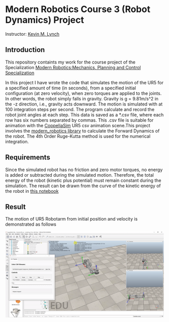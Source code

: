 # Modern Robotics Course 3 (Robot Dynamics) Project

Instructor: [Kevin M. Lynch](https://robotics.northwestern.edu/people/profiles/faculty/lynch-kevin.html)

## Introduction

This repository containts my work for the course project of the Specialization [Modern Robotics:Mechanics, Planning and Control Specialization](https://www.coursera.org/specializations/modernrobotics)

In this project I have wrote the code that simulates the motion of the UR5 for a specified amount of time (in seconds), from a specified initial configuration (at zero velocity), when zero torques are applied to the joints. In other words, the robot simply falls in gravity. Gravity is g = 9.81m/s^2 in the -z direction, i.e., gravity acts downward. The motion is simulated with at 100 integration steps per second. The program calculate and record the robot joint angles at each step. This data is saved as a *.csv file, where each row has six numbers separated by commas. This .csv file is suitable for animation with the [CoppeliaSim](https://www.coppeliarobotics.com/) UR5 csv animation scene.This project involves the [modern_robotics library](https://github.com/NxRLab/ModernRobotics) to calculate the Forward Dynamics of the robot. The 4th Order Ruge-Kutta method is used for the numerical integration.
 

## Requirements

Since the simulated robot has no friction and zero motor torques, no energy is added or subtracted during the simulated motion. Therefore, the total energy of the robot (kinetic plus potential) must remain constant during the simulation. The result can be drawn from the curve of the kinetic energy of the robot in [this notebook](https://github.com/RuoyuLi92/Robot_Dynamic_Project/blob/master/code/RobotDynamic.ipynb) 

## Result

The motion of UR5 Robotarm from initial position and velocity is demonstrated as follows

!["convergence process"](result.gif)
